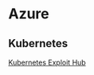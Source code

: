 # Azure

## Kubernetes

[Kubernetes Exploit Hub](https://github.com/rootsecdev/Azure-Red-Team/blob/master/Kubernetes/Readme.md)
